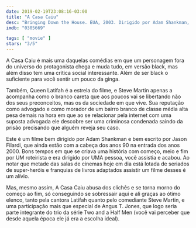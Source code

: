```yaml
---
date: 2019-02-19T23:08:16-03:00
title: "A Casa Caiu"
desc: "Bringing Down the House. EUA, 2003. Dirigido por Adam Shankman, escrito por Jason Filardi, com Steve Martin, Queen Latifah, Eugene Levy."
imdb: "0305669"

tags: [ "movie" ]
stars: "3/5"
---
```

A Casa Caiu é mais uma daquelas comédias em que um personagem fora do universo do protagonista chega e muda tudo, em versão black, mas além disso tem uma crítica social interessante. Além de ser black o suficiente para você sentir um pouco da ginga.

Também, Queen Latifah é a estrela do filme, e Steve Martin apenas a acompanha como o branco careta que aos poucos vai se libertando não dos seus preconceitos, mas os da sociedade em que vive. Sua reputação como advogado e como morador de um bairro branco de classe média alta pesa demais na hora em que ao se relacionar pela internet com uma suposta advogada ele descobre ser uma criminosa condenada saindo da prisão precisando que alguém reveja seu caso.

Este é um filme bem dirigido por Adam Shankman e bem escrito por Jason Filardi, que ainda estão com a cabeça dos anos 90 na entrada dos anos 2000. Bons tempos em que se criava uma história com começo, meio e fim por UM roteirista e era dirigido por UMA pessoa, você assistia e acabou. Ao notar que metade das salas de cinemas hoje em dia está lotada de seriados de super-heróis e franquias de livros adaptados assistir um filme desses é um alívio.

Mas, mesmo assim, A Casa Caiu abusa dos clichês e se torna morno do começo ao fim, só conseguindo se sobressair aqui e ali graças ao ótimo elenco, tanto pela cantora Latifah quanto pelo comediante Steve Martin, e uma participação mais que especial de Angus T. Jones, que logo seria parte integrante do trio da série Two and a Half Men (você vai perceber que desde aquela época ele já era a escolha ideal).
